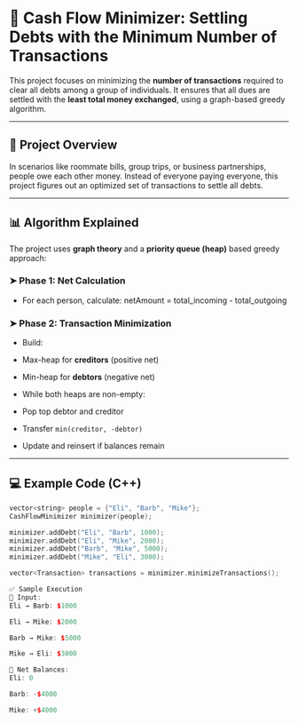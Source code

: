# 💸 Cash Flow Minimizer: Settling Debts with the Minimum Number of Transactions

This project focuses on minimizing the **number of transactions** required to clear all debts among a group of individuals. It ensures that all dues are settled with the **least total money exchanged**, using a graph-based greedy algorithm.

---

## 🧠 Project Overview

In scenarios like roommate bills, group trips, or business partnerships, people owe each other money. Instead of everyone paying everyone, this project figures out an optimized set of transactions to settle all debts.

---

## 📊 Algorithm Explained

The project uses **graph theory** and a **priority queue (heap)** based greedy approach:

### ➤ Phase 1: Net Calculation

- For each person, calculate:
netAmount = total_incoming - total_outgoing

### ➤ Phase 2: Transaction Minimization

- Build:
- Max-heap for **creditors** (positive net)
- Min-heap for **debtors** (negative net)

- While both heaps are non-empty:
- Pop top debtor and creditor
- Transfer `min(creditor, -debtor)`
- Update and reinsert if balances remain

---

## 💻 Example Code (C++)

```cpp
vector<string> people = {"Eli", "Barb", "Mike"};
CashFlowMinimizer minimizer(people);

minimizer.addDebt("Eli", "Barb", 1000);
minimizer.addDebt("Eli", "Mike", 2000);
minimizer.addDebt("Barb", "Mike", 5000);
minimizer.addDebt("Mike", "Eli", 3000);

vector<Transaction> transactions = minimizer.minimizeTransactions();

✅ Sample Execution
🧾 Input:
Eli → Barb: $1000

Eli → Mike: $2000

Barb → Mike: $5000

Mike → Eli: $3000

🧮 Net Balances:
Eli: 0

Barb: -$4000

Mike: +$4000
